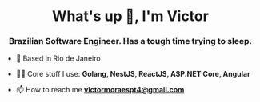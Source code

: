 <h1 align="center">What's up 👋, I'm Victor</h1>
<h3 align="center">Brazilian Software Engineer. Has a tough time trying to sleep.</h3>

- 🔭 Based in Rio de Janeiro

- 👨‍💻 Core stuff I use:  **Golang, NestJS, ReactJS, ASP.NET Core, Angular**

- 📫 How to reach me **victormoraespt4@gmail.com**
